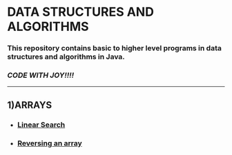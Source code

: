 # **DATA STRUCTURES AND ALGORITHMS**
### This repository contains basic to higher level programs in data structures and algorithms in Java.
### _CODE WITH JOY!!!!_
---
## 1)ARRAYS
* ### [Linear Search](https://github.com/Sakthilakshmi-M/DATA-STRUCTURES-AND-ALGORITHMS/blob/main/LinearSearch.java)
* ### [Reversing an array](https://github.com/Sakthilakshmi-M/DATA-STRUCTURES-AND-ALGORITHMS/blob/main/ReverseArray.java)
